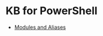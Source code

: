  # KB for PowerShell
- [Modules and Aliases](https://dzmitry-h.github.io/personalbrand/KB_Powershell/ps_modules_and_aliases/)
